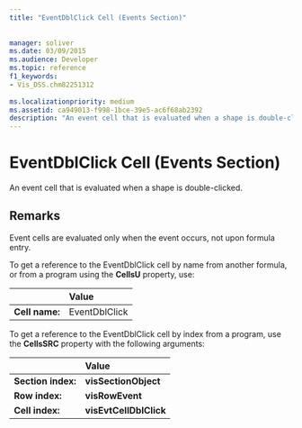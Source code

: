 ```yaml
---
title: "EventDblClick Cell (Events Section)"
 
 
manager: soliver
ms.date: 03/09/2015
ms.audience: Developer
ms.topic: reference
f1_keywords:
- Vis_DSS.chm82251312
 
ms.localizationpriority: medium
ms.assetid: ca949013-f998-1bce-39e5-ac6f68ab2392
description: "An event cell that is evaluated when a shape is double-clicked."
---
```


# EventDblClick Cell (Events Section)

An event cell that is evaluated when a shape is double-clicked.
  
## Remarks

Event cells are evaluated only when the event occurs, not upon formula entry.
  
To get a reference to the EventDblClick cell by name from another formula, or from a program using the **CellsU** property, use: 
  
||Value |
|:-----|:-----|
| **Cell name:**  <br/> | EventDblClick  <br/> |
   
To get a reference to the EventDblClick cell by index from a program, use the **CellsSRC** property with the following arguments: 
  
||Value |
|:-----|:-----|
| **Section index:**  <br/> |**visSectionObject** <br/> |
| **Row index:**  <br/> |**visRowEvent** <br/> |
| **Cell index:**  <br/> |**visEvtCellDblClick** <br/> |
   


